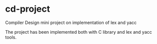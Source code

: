 # cd-project
Compiler Design mini project on implementation of lex and yacc

The project has been implemented both with C library and lex and yacc tools.
